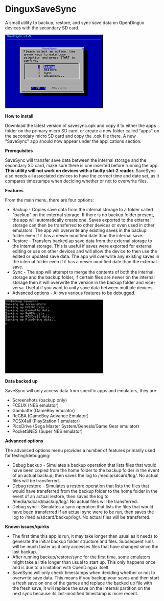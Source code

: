 # DinguxSaveSync
A small utility to backup, restore, and sync save data on OpenDingux devices with the secondary SD card.

![Main menu](/screenshots/screenshot-menu-1.5.png)

**How to install**

Download the latest version of savesync.opk and copy it to either the apps folder on the primary micro SD card, or create a new folder called "apps" on the secondary micro SD card and copy the .opk file there. A new "SaveSync" app should now appear under the applications section.

**Prerequisites**

SaveSync will transfer save data between the internal storage and the secondary SD card, make sure there is one inserted before running the app. **This utility will not work on devices with a faulty slot-2 reader.** SaveSync also needs all associated devices to have the correct time and date set, as it compares timestamps when deciding whether or not to overwrite files.

**Features**

From the main menu, there are four options:
- Backup - Copies save data from the internal storage to a folder called "backup" on the external storage. If there is no backup folder present, the app will automatically create one. Saves exported to the external storage can then be transferred to other devices or even used in other emulators. The app will overwrite any existing saves in the backup folder even if it has a newer modified date than the internal save.
- Restore - Transfers backed up save data from the external storage to the internal storage. This is useful if saves were exported for external editing or use on other devices and will allow the device to then use the edited or updated save data. The app will overwrite any existing saves in the internal folder even if it has a newer modified date than the external save.
- Sync - The app will attempt to merge the contents of both the internal storage and the backup folder, if certain files are newer on the internal storage then it will overwrite the version in the backup folder and vice-versa. Useful if you want to unify save data between multiple devices.
- Advanced options - Allows various features to be debugged.

![Backup screen](/screenshots/screenshot-backup-1.5.png)

**Data backed up**

SaveSync will only access data from specific apps and emulators, they are:
- Screenshots (backup only)
- FCEUX (NES emulator)
- Gambatte (GameBoy emulator)
- ReGBA (GameBoy Advance Emulator)
- PCSX4all (PlayStation 1 emulator)
- PicoDrive (Sega Master System/Genesis/Game Gear emulator)
- PocketSNES (Super NES emulator)

**Advanced options**

The advanced options menu provides a number of features primarily used for testing/debugging:
- Debug backup - Simulates a backup operation that lists files that would have been copied from the home folder to the backup folder in the event of an actual backup, then saves the log to /media/sdcard/log/. No actual files will be transferred.
- Debug restore - Simulates a restore operation that lists the files that would have transferred from the backup folder to the home folder in the event of an actual restore, then saves the log to /media/sdcard/backup/log/. No actual files will be transferred.
- Debug sync - Simulates a sync operation that lists the files that would have been transferred if an actual sync were to be run, then saves the log to /media/sdcard/backup/log/. No actual files will be transferred.

**Known issues/quirks**
- The first time this app is run, it may take longer than usual as it needs to generate the initial backup folder structure and files. Subsequent runs will be much faster as it only accesses files that have changed since the last backup.
- After running backup/restore/sync for the first time, some emulators might take a little longer than usual to start up. This only happens once and is due to a limitation with OpenDingux itself.
- SaveSync will only check timestamps when deciding whether or not to overwrite save data. This means if you backup your saves and then start a fresh save on one of the games and replace the backed up file with the fresh save, it will replace the save on the internal partition on the next sync because its last-modified timestamp is more recent.
